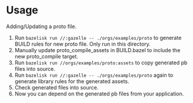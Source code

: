 # Usage

Adding/Updating a proto file.

1. Run `bazelisk run //:gazelle -- ./orgs/examples/proto` to generate BUILD rules for new proto file. Only run in this directory.
2. Manually update proto_compile_assets in BUILD.bazel to include the new proto_compile target.
3. Run `bazelisk run //orgs/examples/proto:assets` to copy generated pb files
   into source.
4. Run `bazelisk run //:gazelle -- ./orgs/examples/proto` again to generate
   library rules for the generated assets.
5. Check generated files into source.
6. Now you can depend on the generated pb files from your application.

